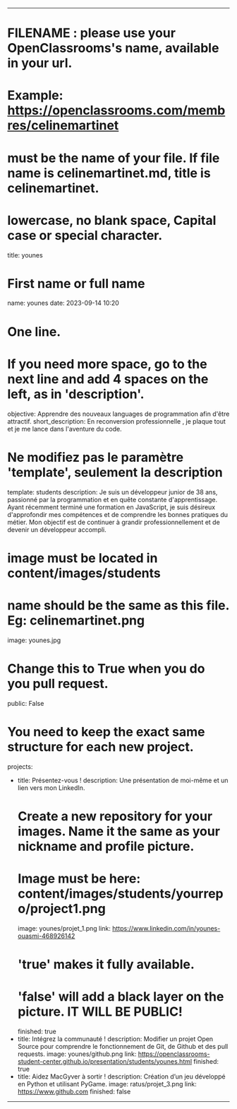 ---

# FILENAME : please use your OpenClassrooms's name, available in your url.
# Example: https://openclassrooms.com/membres/celinemartinet
# must be the name of your file. If file name is celinemartinet.md, title is celinemartinet.
# lowercase, no blank space, Capital case or special character.
title: younes

# First name or full name
name: younes
date: 2023-09-14 10:20

# One line.
# If you need more space, go to the next line and add 4 spaces on the left, as in 'description'.
objective: Apprendre des nouveaux languages de programmation afin d'être attractif.
short_description: En reconversion professionnelle , je plaque tout et je me lance dans l'aventure du code.

# Ne modifiez pas le paramètre 'template', seulement la description
template: students
description:
    Je suis un développeur junior de 38 ans, passionné par la programmation et en quête constante d'apprentissage. Ayant récemment terminé une formation en JavaScript, je suis désireux d'approfondir mes compétences et de comprendre les bonnes pratiques du métier. Mon objectif est de continuer à grandir professionnellement et de devenir un développeur accompli.

# image must be located in content/images/students
# name should be the same as this file. Eg: celinemartinet.png
image: younes.jpg

# Change this to True when you do you pull request.
public: False

# You need to keep the exact same structure for each new project.
projects:
  - title: Présentez-vous !
    description: Une présentation de moi-même et un lien vers mon LinkedIn.
    # Create a new repository for your images. Name it the same as your nickname and profile picture.
    # Image must be here: content/images/students/yourrepo/project1.png
    image: younes/projet_1.png
    link: https://www.linkedin.com/in/younes-ouasmi-468926142
    # 'true' makes it fully available.
    # 'false' will add a black layer on the picture. IT WILL BE PUBLIC!
    finished: true
  - title: Intégrez la communauté !
    description: Modifier un projet Open Source pour comprendre le fonctionnement de Git, de Github et des pull requests. 
    image: younes/github.png
    link: https://openclassrooms-student-center.github.io/presentation/students/younes.html
    finished: true
  - title: Aidez MacGyver à sortir !
    description: Création d’un jeu développé en Python et utilisant PyGame.
    image: ratus/projet_3.png
    link: https://www.github.com
    finished: false
---
